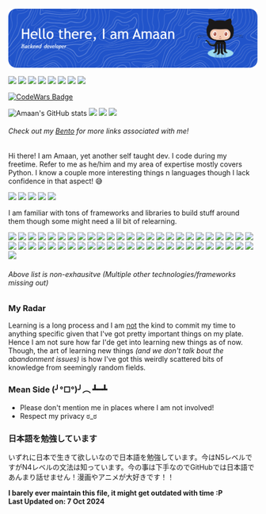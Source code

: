 ![](github-header-image.png)

<a href="https://amaank404.github.io">![][Profile]</a>
<a href="https://bento.me/amaank404">![][BentoBadge]</a>
<a href="https://myanimelist.net/profile/Amaank404">![][MALBadge]</a>
<a href="https://pinterest.com/amaank404/">![][PinterestBadge]</a>
<a href="https://stackoverflow.com/users/14887424/amaank404">![][SOBadge]</a>
<a href="https://www.codewars.com/users/amaank404">![][CodeWarsBadge]</a>
<a href="https://monkeytype.com/profile/amaank404">![][MonkeyTypeBadge]</a>
<a href="https://leetcode.com/u/amaank404/">![][LeetcodeBadge]</a>

<a href="https://www.codewars.com/users/amaank404">![CodeWars Badge](https://www.codewars.com/users/amaank404/badges/small)</a>

![Amaan's GitHub stats](https://github-readme-stats.vercel.app/api?username=amaank404&show_icons=true&theme=github_dark)
![](http://github-profile-summary-cards.vercel.app/api/cards/repos-per-language?username=amaank404&theme=github_dark)
![](http://github-profile-summary-cards.vercel.app/api/cards/stats?username=amaank404&theme=github_dark)
![](http://github-profile-summary-cards.vercel.app/api/cards/productive-time?username=amaank404&theme=github_dark&utcOffset=5.5)

###### *Check out my [Bento](https://bento.me/amaank404) for more links associated with me!*

Hi there! I am Amaan, yet another self taught dev. I code 
during my freetime. Refer to me as he/him and my area of expertise mostly covers Python. I
know a couple more interesting things n languages though I lack confidence in that aspect! 😅

![][PythonBadge]
![][HTML5Badge]
![][CSS3Badge]
![][JavascriptBadge]
![][SqlBadge]

I am familiar with tons of frameworks and libraries to build stuff around them though some might need a lil bit of relearning.

![][ArchLinux]
![][Blender]
![][ClickUp]
![][Debian]
![][Docker]
![][Fedora]
![][FFMPEG]
![][Flask]
![][Git]
![][Gimp]
![][Github]
![][GithubActions]
![][Gnome]
![][Inkscape]
![][IntelliJ]
![][JQuery]
![][Jupyter]
![][KaliLinux]
![][KDEPlasma]
![][KDenlive]
![][Keras]
![][KUbuntu]
![][LibreOffice]
![][Linux]
![][Make]
![][Manjaro]
![][MariaDB]
![][Markdown]
![][MaterialIcons]
![][MinGW]
![][Numpy]
![][OSI]
![][Pandas]
![][Poetry]
![][PreCommit]
![][PyCharm]
![][PyPI]
![][Qt]
![][Sass]
![][Spyder]
![][SQLite]
![][TOML]
![][TQDM]
![][Ubuntu]
![][Unicode]
![][Vim]
![][VirtualBox]
![][VMWare]
![][Vuejs]
![][Xubuntu]
![][YAML]

###### Above list is non-exhausitve (Multiple other technologies/frameworks missing out)

### My Radar

Learning is a long process and I am <ins>not</ins> the kind to commit my time to anything specific given that I've got pretty important things on my plate. Hence I am not sure how far I'de get into learning new things as of now.
Though, the art of learning new things *(and we don't talk bout the abandonment issues)* is how I've got this weirdly scattered bits of knowledge from seemingly random fields.


### Mean Side (╯°□°)╯︵ ┻━┻

* Please don't mention me in places where I am not involved!
* Respect my privacy ಠ_ಠ

### 日本語を勉強しています
いずれに日本で生きて欲しいなので日本語を勉強しています。今はN5レベルですがN4レベルの文法は知っています。今の事は下手なのでGitHubでは日本語であんまり話せません！漫画やアニメが大好きです！！

**I barely ever maintain this file, it might get outdated with time :P<br/>
Last Updated on: 7 Oct 2024**

<!-- Framework Badges -->
[Profile]: https://img.shields.io/badge/Profile-D40000.svg?style=for-the-badge&logo=asciinema&logoColor=white
[ArchLinux]: https://img.shields.io/badge/Arch%20Linux-1793D1.svg?style=for-the-badge&logo=Arch-Linux&logoColor=white
[Blender]: https://img.shields.io/badge/Blender-E87D0D.svg?style=for-the-badge&logo=Blender&logoColor=white
[ClickUp]: https://img.shields.io/badge/ClickUp-7B68EE.svg?style=for-the-badge&logo=ClickUp&logoColor=white
[Debian]: https://img.shields.io/badge/Debian-A81D33.svg?style=for-the-badge&logo=Debian&logoColor=white
[Docker]: https://img.shields.io/badge/Docker-2496ED.svg?style=for-the-badge&logo=Docker&logoColor=white
[Fedora]: https://img.shields.io/badge/Fedora-51A2DA.svg?style=for-the-badge&logo=Fedora&logoColor=white
[FFMPEG]: https://img.shields.io/badge/FFmpeg-007808.svg?style=for-the-badge&logo=FFmpeg&logoColor=white
[Flask]: https://img.shields.io/badge/Flask-000000.svg?style=for-the-badge&logo=Flask&logoColor=white
[Git]: https://img.shields.io/badge/Git-F05032.svg?style=for-the-badge&logo=Git&logoColor=white
[Gimp]: https://img.shields.io/badge/GIMP-5C5543.svg?style=for-the-badge&logo=GIMP&logoColor=white
[Github]: https://img.shields.io/badge/GitHub-181717.svg?style=for-the-badge&logo=GitHub&logoColor=white
[GithubActions]: https://img.shields.io/badge/GitHub%20Actions-2088FF.svg?style=for-the-badge&logo=GitHub-Actions&logoColor=white
[Gnome]: https://img.shields.io/badge/GNOME-4A86CF.svg?style=for-the-badge&logo=GNOME&logoColor=white
[Inkscape]: https://img.shields.io/badge/Inkscape-000000.svg?style=for-the-badge&logo=Inkscape&logoColor=white
[IntelliJ]: https://img.shields.io/badge/IntelliJ%20IDEA-000000.svg?style=for-the-badge&logo=IntelliJ-IDEA&logoColor=white
[JQuery]: https://img.shields.io/badge/jQuery-0769AD.svg?style=for-the-badge&logo=jQuery&logoColor=white
[Jupyter]: https://img.shields.io/badge/Jupyter-F37626.svg?style=for-the-badge&logo=Jupyter&logoColor=white
[KaliLinux]: https://img.shields.io/badge/Kali%20Linux-557C94.svg?style=for-the-badge&logo=Kali-Linux&logoColor=white
[KDEPlasma]: https://img.shields.io/badge/KDE%20Plasma-1D99F3.svg?style=for-the-badge&logo=KDE-Plasma&logoColor=white
[KDenlive]: https://img.shields.io/badge/Kdenlive-527EB2.svg?style=for-the-badge&logo=Kdenlive&logoColor=white
[Keras]: https://img.shields.io/badge/Keras-D00000.svg?style=for-the-badge&logo=Keras&logoColor=white
[KUbuntu]: https://img.shields.io/badge/Kubuntu-0079C1.svg?style=for-the-badge&logo=Kubuntu&logoColor=white
[LibreOffice]: https://img.shields.io/badge/LibreOffice-18A303.svg?style=for-the-badge&logo=LibreOffice&logoColor=white
[Linux]: https://img.shields.io/badge/Linux-FCC624.svg?style=for-the-badge&logo=Linux&logoColor=black
[Make]: https://img.shields.io/badge/Make-6D00CC.svg?style=for-the-badge&logo=Make&logoColor=white
[Manjaro]: https://img.shields.io/badge/Manjaro-35BF5C.svg?style=for-the-badge&logo=Manjaro&logoColor=white
[MariaDB]: https://img.shields.io/badge/MariaDB-003545.svg?style=for-the-badge&logo=MariaDB&logoColor=white
[Markdown]: https://img.shields.io/badge/Markdown-000000.svg?style=for-the-badge&logo=Markdown&logoColor=white
[MaterialIcons]: https://img.shields.io/badge/Material%20Design%20Icons-2196F3.svg?style=for-the-badge&logo=Material-Design-Icons&logoColor=white
[MinGW]: https://img.shields.io/badge/MinGWw64-000000.svg?style=for-the-badge&logo=MinGW-w64&logoColor=white
[Numpy]: https://img.shields.io/badge/NumPy-013243.svg?style=for-the-badge&logo=NumPy&logoColor=white
[OSI]: https://img.shields.io/badge/Open%20Source%20Initiative-3DA639.svg?style=for-the-badge&logo=Open-Source-Initiative&logoColor=white
[Pandas]: https://img.shields.io/badge/pandas-150458.svg?style=for-the-badge&logo=pandas&logoColor=white
[Poetry]: https://img.shields.io/badge/Poetry-60A5FA.svg?style=for-the-badge&logo=Poetry&logoColor=white
[PreCommit]: https://img.shields.io/badge/precommit-FAB040.svg?style=for-the-badge&logo=pre-commit&logoColor=black
[PyCharm]: https://img.shields.io/badge/PyCharm-000000.svg?style=for-the-badge&logo=PyCharm&logoColor=white
[PyPI]: https://img.shields.io/badge/PyPI-3775A9.svg?style=for-the-badge&logo=PyPI&logoColor=white
[Qt]: https://img.shields.io/badge/Qt-41CD52.svg?style=for-the-badge&logo=Qt&logoColor=white
[Sass]: https://img.shields.io/badge/Sass-CC6699.svg?style=for-the-badge&logo=Sass&logoColor=white
[Spyder]: https://img.shields.io/badge/Spyder%20IDE-FF0000.svg?style=for-the-badge&logo=Spyder-IDE&logoColor=white
[SQLite]: https://img.shields.io/badge/SQLite-003B57.svg?style=for-the-badge&logo=SQLite&logoColor=white
[TOML]: https://img.shields.io/badge/TOML-9C4121.svg?style=for-the-badge&logo=TOML&logoColor=white
[TQDM]: https://img.shields.io/badge/tqdm-FFC107.svg?style=for-the-badge&logo=tqdm&logoColor=black
[Ubuntu]: https://img.shields.io/badge/Ubuntu-E95420.svg?style=for-the-badge&logo=Ubuntu&logoColor=white
[Unicode]: https://img.shields.io/badge/Unicode-5455FE.svg?style=for-the-badge&logo=Unicode&logoColor=white
[Vim]: https://img.shields.io/badge/Vim-019733.svg?style=for-the-badge&logo=Vim&logoColor=white
[VirtualBox]: https://img.shields.io/badge/VirtualBox-183A61.svg?style=for-the-badge&logo=VirtualBox&logoColor=white
[VMWare]: https://img.shields.io/badge/VMware-607078.svg?style=for-the-badge&logo=VMware&logoColor=white
[Vuejs]: https://img.shields.io/badge/Vue.js-4FC08D.svg?style=for-the-badge&logo=vuedotjs&logoColor=white
[Xubuntu]: https://img.shields.io/badge/Xubuntu-0044AA.svg?style=for-the-badge&logo=Xubuntu&logoColor=white
[YAML]: https://img.shields.io/badge/YAML-CB171E.svg?style=for-the-badge&logo=YAML&logoColor=white

<!-- Programming Badges -->
[CBadge]: https://img.shields.io/badge/C-A8B9CC.svg?style=for-the-badge&logo=C&logoColor=black
[CppBadge]: https://img.shields.io/badge/C++-00599C.svg?style=for-the-badge&logo=C%2B%2B&logoColor=white
[PythonBadge]: https://img.shields.io/badge/Python-3776AB.svg?style=for-the-badge&logo=Python&logoColor=white
[HTML5Badge]: https://img.shields.io/badge/HTML5-E34F26.svg?style=for-the-badge&logo=HTML5&logoColor=white
[CSS3Badge]: https://img.shields.io/badge/CSS3-1572B6.svg?style=for-the-badge&logo=CSS3&logoColor=white
[JavascriptBadge]: https://img.shields.io/badge/JavaScript-F7DF1E.svg?style=for-the-badge&logo=JavaScript&logoColor=black
[RustBadge]: https://img.shields.io/badge/Rust-000000.svg?style=for-the-badge&logo=Rust&logoColor=white
[SqlBadge]: https://img.shields.io/badge/SQL-4479A1.svg?style=for-the-badge&logo=MySQL&logoColor=white

<!-- Social Badges -->
[BentoBadge]: https://img.shields.io/badge/Bento-768CFF.svg?style=for-the-badge&logo=Bento&logoColor=white
[MALBadge]: https://img.shields.io/badge/MyAnimeList-2E51A2.svg?style=for-the-badge&logo=MyAnimeList&logoColor=white
[PinterestBadge]: https://img.shields.io/badge/Pinterest-BD081C.svg?style=for-the-badge&logo=Pinterest&logoColor=white
[SOBadge]: https://img.shields.io/badge/Stack%20Overflow-F58025.svg?style=for-the-badge&logo=Stack-Overflow&logoColor=white
[CodeWarsBadge]: https://img.shields.io/badge/Codewars-B1361E.svg?style=for-the-badge&logo=Codewars&logoColor=white
[MonkeyTypeBadge]: https://img.shields.io/badge/Monkeytype-E2B714.svg?style=for-the-badge&logo=Monkeytype&logoColor=black
[LeetcodeBadge]: https://img.shields.io/badge/LeetCode-FFA116.svg?style=for-the-badge&logo=LeetCode&logoColor=white
